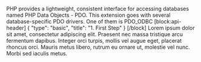PHP provides a lightweight, consistent interface for accessing databases named PHP Data Objects   - PDO. This extension goes with several database-specific PDO drivers. One of them is PDO_ODBC 
[block:api-header]
{
  "type": "basic",
  "title": "1. First Step"
}
[/block]
Lorem ipsum dolor sit amet, consectetur adipiscing elit. Praesent nec massa tristique arcu fermentum dapibus. Integer orci turpis, mollis vel augue eget, placerat rhoncus orci. Mauris metus libero, rutrum eu ornare ut, molestie vel nunc. Morbi sed iaculis metus.